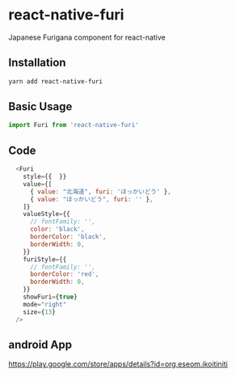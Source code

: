 # react-native-furi

Japanese Furigana component for react-native

## Installation

```sh
yarn add react-native-furi
```

## Basic Usage

```javascript
import Furi from 'react-native-furi'
```

## Code

```js
  <Furi
    style={{  }}
    value={[
      { value: "北海道", furi: 'ほっかいどう' },
      { value: "ほっかいどう", furi: '' },
    ]}
    valueStyle={{
      // fontFamily: '',
      color: 'black',
      borderColor: 'black',
      borderWidth: 0,
    }}
    furiStyle={{
      // fontFamily: '',
      borderColor: 'red',
      borderWidth: 0,
    }}
    showFuri={true}
    mode="right"
    size={13}
  />
```

## android App

https://play.google.com/store/apps/details?id=org.eseom.ikoitiniti